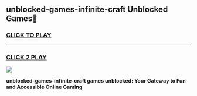 
## unblocked-games-infinite-craft Unblocked Games👋
<h3>
<a href="https://news.freeplayer.one?title=unblocked-games-infinite-craft&ref=16F">CLICK TO PLAY</a></h3>
<hr>

<h3>
<a href="https://news.freeplayer.one?title=unblocked-games-infinite-craft&ref=16F">CLICK 2 PLAY</a>
  
</h3>

<a href="https://news.freeplayer.one?title=unblocked-games-infinite-craft&ref=16F/"><img src="https://clearcache.store/games.png"></a>


**unblocked-games-infinite-craft games unblocked: Your Gateway to Fun and Accessible Online Gaming**
